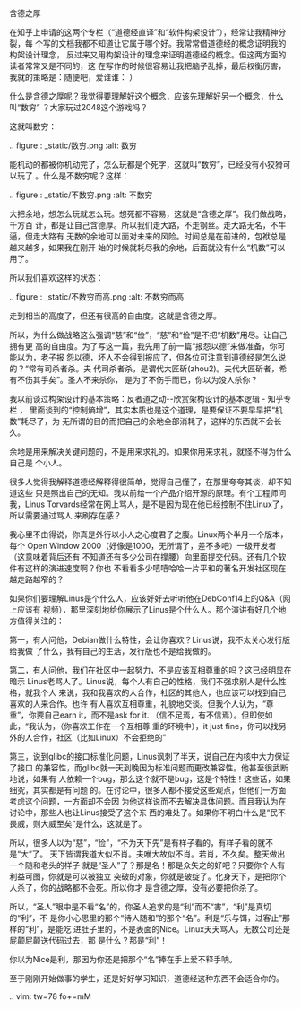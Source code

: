     
含德之厚

在知乎上申请的这两个专栏（“道德经直译”和“软件构架设计”），经常让我精神分裂，每
个写的文档我都不知道让它属于哪个好。我常常借道德经的概念证明我的构架设计理念，
反过来又用构架设计的理念来证明道德经的概念。但这两方面的读者常常又是不同的，这
在写作的时候很容易让我把脑子乱掉，最后权衡厉害，我就的策略是：随便吧，爱谁谁：
）

什么是含德之厚呢？我觉得要理解好这个概念，应该先理解好另一个概念，什么叫“数穷”
？大家玩过2048这个游戏吗？

这就叫数穷：

  .. figure:: _static/数穷.png
  :alt: 数穷

能机动的都被你机动完了，怎么玩都是个死字，这就叫“数穷”，已经没有小狡猾可以玩了
。什么是不数穷呢？这样：

  .. figure:: _static/不数穷.png
  :alt: 不数穷

大把余地，想怎么玩就怎么玩。想死都不容易，这就是“含德之厚”。我们做战略，千方百
计，都是让自己含德厚。所以我们走大路，不走钢丝。走大路无名，不牛逼，但走大路有
无数的余地可以面对未来的风险。时间总是在前进的，包袱总是越来越多，如果我在刚开
始的时候就耗尽我的余地，后面就没有什么“机数”可以用了。

所以我们喜欢这样的状态：

  .. figure:: _static/不数穷而高.png
  :alt: 不数穷而高

走到相当的高度了，但还有很高的自由度。这就是含德之厚。

所以，为什么做战略这么强调“慈”和“俭”，“慈”和“俭”是不把“机数”用尽。让自己拥有更
高的自由度。为了写这一篇，我先用了前一篇“报怨以德”来做准备，你可能以为，老子报
怨以德，坏人不会得到报应了，但各位可注意到道德经是怎么说的？“常有司杀者杀。夫
代司杀者杀，是谓代大匠斫(zhou2)。夫代大匠斫者，希有不伤其手矣”。圣人不来杀你，
是为了不伤手而已，你以为没人杀你？

我以前谈过构架设计的基本策略：反者道之动--欣赏架构设计的基本逻辑 - 知乎专栏 ，
里面谈到的“控制熵增”，其实本质也是这个道理，是要保证不要早早把“机数”耗尽了，为
无所谓的目的而把自己的余地全部消耗了，这样的东西就不会长久。

余地是用来解决关键问题的，不是用来求礼的。如果你用来求礼，就怪不得为什么自己是
个小人。

很多人觉得我解释道德经解释得很简单，觉得自己懂了，在那里夸夸其谈，却不知道这些
只是照出自己的无知。我以前给一个产品介绍开源的原理。有个工程师问我，Linus
Torvards经常在网上骂人，是不是因为现在他已经控制不住Linux了，所以需要通过骂人
来刷存在感？

我心里不由得说，你真是外行以小人之心度君子之腹。Linux两个半月一个版本，每个
Open Window 2000（好像是1000，无所谓了，差不多吧）一级开发者（这意味着背后还有
不知道还有多少公司在撑腰）向里面提交代码。还有几个软件有这样的演进速度啊？你也
不看看多少嘻嘻哈哈一片平和的著名开发社区现在越走路越窄的？

如果你们要理解Linus是个什么人，应该好好去听听他在DebConf14上的Q&A（网上应该有
视频），那里深刻地给你展示了Linus是个什么人。那个演讲有好几个地方值得关注的：

第一，有人问他，Debian做什么特性，会让你喜欢？Linus说，我不太关心发行版给我做
了什么，我有自己的生活，发行版也不是给我做的。

第二，有人问他，我们在社区中一起努力，不是应该互相尊重的吗？这已经明显在暗示
Linus老骂人了。Linus说，每个人有自己的性格，我们不强求别人是什么性格，就我个人
来说，我和我喜欢的人合作，社区的其他人，也应该可以找到自己喜欢的人来合作。也许
有人喜欢互相尊重，礼貌地交谈。但我个人认为，“尊重”，你要自己earn it，而不是ask
for it. （信不足焉，有不信焉）。但即使如此，“我认为，（你喜欢工作在一个互相尊
重的环境中），it just fine，你可以找另外的人合作，社区（比如Linux）不会拒绝的”

第三，说到glibc的接口标准化问题，Linus讽刺了半天，说自己在内核中大力保证了接口
的兼容性，而glibc就一天到晚因为标准问题而更改兼容性。他甚至很武断地说，如果有
人依赖一个bug，那么这个就不是bug，这是个特性！这些话，如果细究，其实都是有问题
的。在讨论中，很多人都不接受这些观点，但他们一方面考虑这个问题，一方面却不会因
为他这样说而不去解决具体问题。而且我认为在讨论中，那些人也让Linus接受了这个东
西的难处了。如果你不明白什么是“民不畏威，则大威至矣”是什么，这就是了。

所以，很多人以为“慈”，“俭”，“不为天下先”是有样子看的，有样子看的就不是“大”了。
天下皆谓我道大似不肖。夫唯大故似不肖。若肖，不久矣。整天做出一个随和老头的样子
就是“圣人”了？那是名！那是众矢之的好吧？只要你个人有利益可图，你就是可以被独立
突破的对象，你就是破绽了。化身天下，是把你个人杀了，你的战略都不会死。所以你才
是含德之厚，没有必要把你杀了。

所以，“圣人”眼中是不看“名”的，你圣人追求的是“利”而不“害”，“利”是真切的“利”，不
是你小心思里的那个“待人随和”的那个“名”。利是“乐与饵，过客止”那样的“利”，是能吃
进肚子里的，不是表面的Nice。Linux天天骂人，无数公司还是屁颠屁颠送代码过去，那
是什么？那是“利”！

你以为Nice是利，那因为你还是把那个“名”捧在手上爱不释手呐。

至于刚刚开始做事的学生，还是好好学习知识，道德经这种东西不会适合你的。 

.. vim: tw=78 fo+=mM

